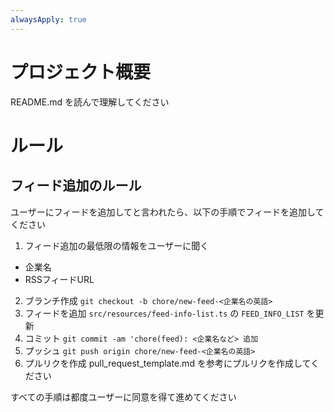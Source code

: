 ```yaml
---
alwaysApply: true
---
```


# プロジェクト概要

README.md を読んで理解してください

# ルール

## フィード追加のルール

ユーザーにフィードを追加してと言われたら、以下の手順でフィードを追加してください

1. フィード追加の最低限の情報をユーザーに聞く
  - 企業名
  - RSSフィードURL
2. ブランチ作成
   `git checkout -b chore/new-feed-<企業名の英語>`
3. フィードを追加
   `src/resources/feed-info-list.ts` の `FEED_INFO_LIST` を更新
4. コミット
   `git commit -am 'chore(feed): <企業名など> 追加`
5. プッシュ
   `git push origin chore/new-feed-<企業名の英語>`
6. プルリクを作成
   pull_request_template.md を参考にプルリクを作成してください

すべての手順は都度ユーザーに同意を得て進めてください
